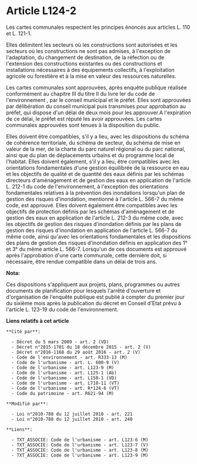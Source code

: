# Article L124-2

Les cartes communales respectent les principes énoncés aux articles L. 110 et L. 121-1. 

Elles délimitent les secteurs où les constructions sont autorisées et les secteurs où les constructions ne sont pas admises,
à l'exception de l'adaptation, du changement de destination, de la réfection ou de l'extension des constructions existantes
ou des constructions et installations nécessaires à des équipements collectifs, à l'exploitation agricole ou forestière et à
la mise en valeur des ressources naturelles. 

Les cartes communales sont approuvées, après enquête publique réalisée conformément au chapitre III du titre II du livre Ier
du code de l'environnement , par le conseil municipal et le préfet. Elles sont approuvées par délibération du conseil
municipal puis transmises pour approbation au préfet, qui dispose d'un délai de deux mois pour les approuver.A l'expiration
de ce délai, le préfet est réputé les avoir approuvées. Les cartes communales approuvées sont tenues à la disposition du
public. 

Elles doivent être compatibles, s'il y a lieu, avec les dispositions du schéma de cohérence territoriale, du schéma de
secteur, du schéma de mise en valeur de la mer, de la charte du parc naturel régional ou du parc national, ainsi que du plan
de déplacements urbains et du programme local de l'habitat. Elles doivent également, s'il y a lieu, être compatibles avec les
orientations fondamentales d'une gestion équilibrée de la ressource en eau et les objectifs de qualité et de quantité des
eaux définis par les schémas directeurs d'aménagement et de gestion des eaux en application de l'article L. 212-1 du code de
l'environnement, à l'exception des orientations fondamentales relatives à la prévention des inondations lorsqu'un plan de
gestion des risques d'inondation, mentionné à l'article L. 566-7 du même code, est approuvé. Elles doivent également être
compatibles avec les objectifs de protection définis par les schémas d'aménagement et de gestion des eaux en application de
l'article L. 212-3 du même code, avec les objectifs de gestion des risques d'inondation définis par les plans de gestion des
risques d'inondation en application de l'article L. 566-7 du même code, ainsi qu'avec les orientations fondamentales et les
dispositions des plans de gestion des risques d'inondation définis en application des 1° et 3° du même article L. 566-7.
Lorsqu'un de ces documents est approuvé après l'approbation d'une carte communale, cette dernière doit, si nécessaire, être
rendue compatible dans un délai de trois ans.

**Nota:**

Ces dispositions s'appliquent aux projets, plans, programmes ou autres documents de planification pour lesquels l'arrêté
d'ouverture et d'organisation de l'enquête publique est publié à compter du premier jour du sixième mois après la publication
du décret en Conseil d'Etat prévu à l'article L. 123-19 du code de l'environnement.

**Liens relatifs à cet article**

	**Cité par**:

	  - Décret du 5 mars 2009 - art. 2 (VD)
	  - Décret n°2015-1701 du 18 décembre 2015 - art. 2 (V)
	  - Décret n°2016-1168 du 29 août 2016 - art. 2 (V)
	  - Code de l'environnement - art. R333-13 (M)
	  - Code de l'urbanisme - art. L. 600-9 (V)
	  - Code de l'urbanisme - art. L123-9 (M)
	  - Code de l'urbanisme - art. L125-1 (Ab)
	  - Code de l'urbanisme - art. L150-1 (VD)
	  - Code de l'urbanisme - art. L710-11 (VT)
	  - Code de l'urbanisme - art. R*124-6 (VT)
	  - Code du patrimoine - art. R621-94 (M)

	**Modifié par**:

	  - Loi n°2010-788 du 12 juillet 2010 - art. 221
	  - Loi n°2010-788 du 12 juillet 2010 - art. 240

	**Liens**:

	  - TXT_ASSOCIE: Code de l'urbanisme - art. L123-6 (M)
	  - TXT_ASSOCIE: Code de l'urbanisme - art. L123-7 (V)
	  - TXT_ASSOCIE: Code de l'urbanisme - art. L123-8 (M)
	  - TXT_ASSOCIE: Code de l'urbanisme - art. L123-9 (M)
